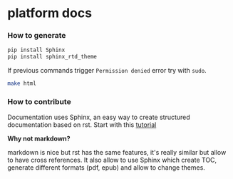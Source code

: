 
platform docs
=============

### How to generate

```bash
pip install Sphinx
pip install sphinx_rtd_theme
```

If previous commands trigger `Permission denied` error try with `sudo`.

```bash
make html
```

### How to contribute

Documentation uses Sphinx, an easy way to create structured documentation based on rst. Start with
this [tutorial](http://sphinx-doc.org/tutorial.html)

**Why not markdown?**

markdown is nice but rst has the same features, it's really similar but allow to have cross
references. It also allow to use Sphinx which create TOC, generate different formats (pdf, epub) and
allow to change themes.
